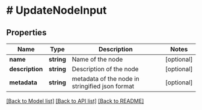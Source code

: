 # # UpdateNodeInput

## Properties

Name | Type | Description | Notes
------------ | ------------- | ------------- | -------------
**name** | **string** | Name of the node | [optional]
**description** | **string** | Description of the node | [optional]
**metadata** | **string** | metadata of the node in stringified json format | [optional]

[[Back to Model list]](../../README.md#models) [[Back to API list]](../../README.md#endpoints) [[Back to README]](../../README.md)

